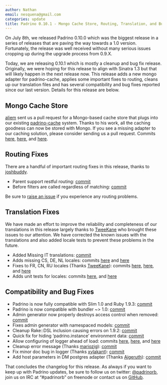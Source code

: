 ```yaml
---
author: Nathan
email: nesquena@gmail.com
categories: update
title: Padrino 0.10.1 - Mongo Cache Store, Routing, Translation, and Bug Fixes
---
```


On July 8th, we released Padrino 0.10.0 which was the biggest release in a series of releases that are paving the way towards a 1.0 version. Fortunately, the release was well received without many serious issues cropping up during the upgrade process from 0.9.X.

Today, we are releasing 0.10.1 which is mostly a cleanup and bug fix release. Originally, we were hoping for this release to align with Sinatra 1.3 but that will likely happen in the next release now. This release adds a new mongo adapter for padrino-cache, applies some important fixes to routing, cleans up our translation files and has several compatibility and bug fixes reported since our last version. Details for this release are below.

<break>

## Mongo Cache Store

[aliem](https://github.com/aliem) sent us a pull request for a Mongo-based cache store that plugs into our existing [padrino-cache](http://www.padrinorb.com/guides/padrino-cache) system. Thanks to his work, all the caching goodness can now be stored with Mongo. If you see a missing adapter to our caching solution, please consider sending us a pull request. Commits [here](https://github.com/padrino/padrino-framework/commit/2d69af735367879bcd65b85c994c235d1d68e244), [here](https://github.com/padrino/padrino-framework/commit/a6da03ca2e1311dd7a8b8f1175be39009b0ecccb), and [here](https://github.com/padrino/padrino-framework/commit/80a74af0231496904d09ab715d81105f158c738f).

## Routing Fixes

There are a handful of important routing fixes in this release, thanks to [joshbuddy](https://github.com/joshbuddy).

-   Parent support restful routing: [commit](https://github.com/padrino/padrino-framework/commit/44870a8cd5a047478378b71f94d3d9feba801141)
-   Before filters are called regardless of matching: [commit](https://github.com/padrino/padrino-framework/commit/4afab7c7385d74a6c44801cb12c20981f23059c8)

Be sure to [raise an issue](https://github.com/padrino/padrino-framework/issues) if you experience any routing problems.

## Translation Fixes

We have made an effort to improve the reliability and completeness of our translations in this release largely thanks to [TweeKane](https://github.com/TweeKane) who brought these issues to our attention. We have corrected the known issues with the translations and also added locale tests to prevent these problems in the future.

-   Added Missing IT translations: [commit](https://github.com/padrino/padrino-framework/commit/b3edab9b62c8a7fee248184c26757d5380a1e39e)
-   Adds missing CS, DE, NL locales: commits [here](https://github.com/padrino/padrino-framework/commit/db78dc2ae482ebd7217568afcef3e8a48506607b) and [here](https://github.com/padrino/padrino-framework/commit/a71bff4ef5b346b62bc6d5c259c3fcef46f08a61)
-   Fixes to FR, CN, RU locales (Thanks [TweeKane](https://github.com/TweeKane)): commits [here](https://github.com/padrino/padrino-framework/commit/38a2d1b5a7ae8d33f7b51d79a406e8708e547a65), [here](https://github.com/padrino/padrino-framework/commit/7dd6dfde011515f0824d206983bcb78865644ab4), and [here](https://github.com/padrino/padrino-framework/commit/0da9c06ecd9b5679c585376177acb4931cbc8c38)
-   Adds unit tests for locales: commits [here](https://github.com/padrino/padrino-framework/commit/17873849d0a70f4087155b035ece523df10131be), and [here](https://github.com/padrino/padrino-framework/commit/2fd84e43933163f282ecedbfd76a1bc6c1677628)

## Compatibility and Bug Fixes

-   Padrino is now fully compatible with Slim 1.0 and Ruby 1.9.3: [commit](https://github.com/padrino/padrino-framework/commit/b6dcc164607a77eb3242ed61fc5fd1e1a33c52df)
-   Padrino is now compatible with bundler \~\> 1.0: [commit](https://github.com/padrino/padrino-framework/commit/cb5927ba3e829cb14e943b6cb447945553f1c676)
-   Admin generator now properly destroys access control when removed: [commit](https://github.com/padrino/padrino-framework/commit/3f6fb6b5bca23a1f99eb8f944c557cdc159490d4)
-   Fixes admin generator with namespaced models: [commit](https://github.com/padrino/padrino-framework/commit/cdca24436826676edac530c1a15fe5d2ba74402b)
-   Cleanup Rake::DSL inclusion causing errors on 1.9.2: [commit](https://github.com/padrino/padrino-framework/commit/af8aa97cf5fb9702f50e6e57223de60e0f603b72)
-   Quick fix for hiding ‘padrino.instance’ environment data: [commit](https://github.com/padrino/padrino-framework/commit/20eb22907dc97cfdb8d3d8af1903d5165bef5250)
-   Allow configuring of logger ahead of load: commits [here](https://github.com/padrino/padrino-framework/commit/2d877931fcdb7902dd126b5e164d52e12964cf89), [here](https://github.com/padrino/padrino-framework/commit/e3ff9ca75888cb6fa052a3b24131f0c2542337a4), and [here](https://github.com/padrino/padrino-framework/commit/cce0719d2fff58e518788c639b7d15f4b66e633c)
-   Cleanup error message (Thanks [mariozig](https://github.com/mariozig)): [commit](https://github.com/padrino/padrino-framework/commit/cd2b14345f97794806293c8317bb6ff5570e1891)
-   Fix minor doc bug in logger (Thanks [xylakant](https://github.com/Xylakant)): [commit](https://github.com/padrino/padrino-framework/commit/d9926a59dcb7c2526ba760143f5c0b5a1cb80273)
-   Add host parameters in DM postgres adapter (Thanks [Aigeruth](https://github.com/Aigeruth)): [commit](https://github.com/padrino/padrino-framework/commit/7e35bdecc19e1f32f974ae6103cd6a504a91fc03)

That concludes the changelog for this release. As always if you want to keep up with Padrino updates, be sure to follow us on twitter: [@padrinorb](http://twitter.com/#!/padrinorb), join us on IRC at “\#padrinorb” on freenode or contact us on [GitHub](https://github.com/padrino/padrino-framework/issues).
